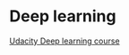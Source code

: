 Deep learning
===========

  [Udacity Deep learning course](https://github.com/kapild/deeplearning/tree/udacity_deep_learning)
  


